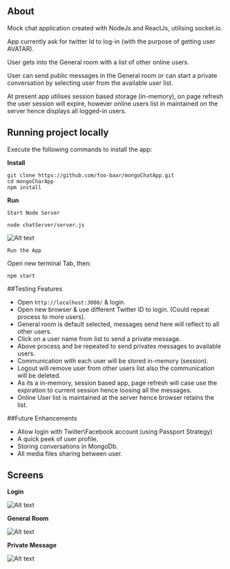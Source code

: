 
## About

Mock chat application created with NodeJs and ReactJs, utilising socket.io.

App currently ask for twitter Id to log-in (with the purpose of getting user AVATAR).

User gets into the General room with a list of other online users.

User can send public messages in the General room or can start a private conversation by selecting user from the available user list.

At present app utilises session based storage (in-memory), on page refresh the user session will expire, however online users list in maintained on the server hence displays all logged-in users.

## Running project locally

Execute the following commands to install the app:

**Install**

```
git clone https://github.com/foo-baar/mongoChatApp.git
cd mongoCharApp
npm install
```

**Run**

`Start Node Server`

```
node chatServer/server.js
```

![Alt text](https://user-images.githubusercontent.com/13655874/31836824-355fc3b4-b5f4-11e7-9312-0ae5779949d7.png)


`Run the App`

Open new terminal Tab, then:

```
npm start
```

##Testing Features

- Open `http://localhost:3000/` & login.
- Open new browser & use different Twitter ID to login. (Could repeat process to more users).
- General room is default selected, messages send here will reflect to all other users.
- Click on a user name from list to send a private message.
- Above process and be repeated to send privates messages to available users.
- Communication with each user will be stored in-memory (session).
- Logout will remove user from other users list also the communication will be deleted.
- As its a in-memory, session based app, page refresh will case use the expiration to current session hence loosing all the messages.
- Online User list is maintained at the server hence browser retains the list.

##Future Enhancements

- Allow login with Twiiter\Facebook account (using Passport Strategy)
- A quick peek of user profile.
- Storing conversations in MongoDb.
- All media files sharing between user.


## Screens

**Login**

![Alt text](https://user-images.githubusercontent.com/13655874/31836871-6704bf32-b5f4-11e7-8bfa-8e30ff882bb3.png)

**General Room**

![Alt text](https://user-images.githubusercontent.com/13655874/31836909-89931a76-b5f4-11e7-8efa-4f8934613071.png)

**Private Message**

![Alt text](https://user-images.githubusercontent.com/13655874/31837030-e601f82c-b5f4-11e7-93ec-7488cb71f0d0.png)
